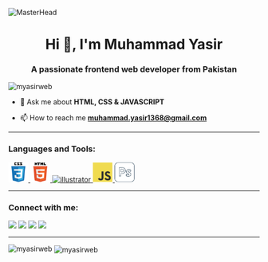 ![MasterHead](https://www.careerguide.com/career/wp-content/uploads/2020/03/full-stack-development.gif)

<h1 align="center">Hi 👋, I'm Muhammad Yasir</h1>
<h3 align="center">A passionate frontend web developer from Pakistan</h3>

<p align="left"> <img src="https://komarev.com/ghpvc/?username=myasirweb&label=Profile%20views&color=0e75b6&style=flat" alt="myasirweb" /> </p>

- 💬 Ask me about **HTML, CSS & JAVASCRIPT**

- 📫 How to reach me **muhammad.yasir1368@gmail.com**

---

<h3 align="left">Languages and Tools:</h3>
<p align="left"> <a href="https://www.w3schools.com/css/" target="_blank" rel="noreferrer"> <img src="https://raw.githubusercontent.com/devicons/devicon/master/icons/css3/css3-original-wordmark.svg" alt="css3" width="40" height="40"/> </a> <a href="https://www.w3.org/html/" target="_blank" rel="noreferrer"> <img src="https://raw.githubusercontent.com/devicons/devicon/master/icons/html5/html5-original-wordmark.svg" alt="html5" width="40" height="40"/> </a> <a href="https://www.adobe.com/in/products/illustrator.html" target="_blank" rel="noreferrer"> <img src="https://www.vectorlogo.zone/logos/adobe_illustrator/adobe_illustrator-icon.svg" alt="illustrator" width="40" height="40"/> </a> <a href="https://developer.mozilla.org/en-US/docs/Web/JavaScript" target="_blank" rel="noreferrer"> <img src="https://raw.githubusercontent.com/devicons/devicon/master/icons/javascript/javascript-original.svg" alt="javascript" width="40" height="40"/> </a> <a href="https://www.photoshop.com/en" target="_blank" rel="noreferrer"> <img src="https://raw.githubusercontent.com/devicons/devicon/master/icons/photoshop/photoshop-line.svg" alt="photoshop" width="40" height="40"/> </a> </p>

---

<h3 align="left">Connect with me:</h3>
<p align="left">

<div> 
  <a href="https://instagram.com/muhammad.yasir1368?igshid=ZDdkNTZiNTM=" target="_blank"><img src="https://img.shields.io/badge/-Instagram-%23E4405F?style=for-the-badge&logo=instagram&logoColor=white" target="_blank"></a>
 	<a href="https://www.facebook.com/profile.php?id=100009554303319&mibextid=ZbWKwL" target="_blank"><img src="https://img.shields.io/badge/Facebook-1877F2?style=for-the-badge&logo=facebook&logoColor=white" target="_blank"></a> 
  <a href = "mailto:muhammad.yasir1368@gmail.com"><img src="https://img.shields.io/badge/-Gmail-%23333?style=for-the-badge&logo=gmail&logoColor=white" target="_blank"></a>
  <a href="https://www.linkedin.com/in/yasirweb" target="_blank"><img src="https://img.shields.io/badge/-LinkedIn-%230077B5?style=for-the-badge&logo=linkedin&logoColor=white" target="_blank"></a> 
  
</div>

</p>

---

<p><img align="left" src="https://github-readme-stats.vercel.app/api/top-langs?username=myasirweb&show_icons=true&locale=en&layout=compact" alt="myasirweb" /></p>

<p>&nbsp;<img align="center" src="https://github-readme-stats.vercel.app/api?username=myasirweb&show_icons=true&locale=en" alt="myasirweb" /></p>
